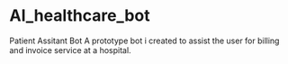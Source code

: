 # AI_healthcare_bot
Patient Assitant Bot
A prototype bot i created to assist the user for billing and invoice service at a hospital.

